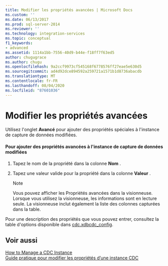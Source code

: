 ```yaml
---
title: Modifier les propriétés avancées | Microsoft Docs
ms.custom: ''
ms.date: 06/13/2017
ms.prod: sql-server-2014
ms.reviewer: ''
ms.technology: integration-services
ms.topic: conceptual
f1_keywords:
- advanced
ms.assetid: 1114a1bb-7556-40d9-b44e-f18ff7f63ed5
author: chugugrace
ms.author: chugu
ms.openlocfilehash: 9a2ccf9973cf545168f6778576ff27eae5e630d5
ms.sourcegitcommit: ad4d92dce894592a259721a1571b1d8736abacdb
ms.translationtype: MT
ms.contentlocale: fr-FR
ms.lasthandoff: 08/04/2020
ms.locfileid: "87601036"
---
```

# <a name="edit-the-advanced-properties"></a>Modifier les propriétés avancées
  Utilisez l'onglet **Avancé** pour ajouter des propriétés spéciales à l'instance de capture de données modifiées.  
  
#### <a name="to-add-advanced-properties-to-the-cdc-instance"></a>Pour ajouter des propriétés avancées à l'instance de capture de données modifiées  
  
1.  Tapez le nom de la propriété dans la colonne **Nom** .  
  
2.  Tapez une valeur valide pour la propriété dans la colonne **Valeur** .  
  
    > [!NOTE]  
    >  Vous pouvez afficher les Propriétés avancées dans la visionneuse. Lorsque vous utilisez la visionneuse, les informations sont en lecture seule. La visionneuse inclut également la liste des colonnes capturées dans la table.  
  
 Pour une description des propriétés que vous pouvez entrer, consultez la table d'options disponible dans [cdc.xdbcdc_config](the-oracle-cdc-databases.md#bkmk_cdcxdbcdc_config).  
  
## <a name="see-also"></a>Voir aussi  
 [How to Manage a CDC Instance](manage-a-cdc-instance.md)   
 [Guide pratique pour modifier les propriétés d’une instance CDC](how-to-edit-the-cdc-instance-properties.md)  
